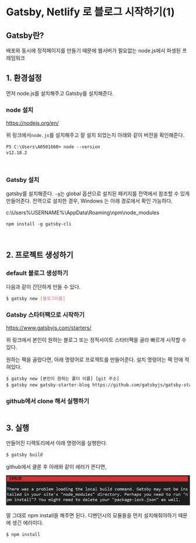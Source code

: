 # Gatsby, Netlify 로 블로그 시작하기(1)

## Gatsby란?

배포와 동시에 정적페이지를 만들기 때문에 웹서버가 필요없는 node.js에서 파생된 프레임워크

## 1. 환경설정

먼저 node.js를 설치해주고 Gatsby를 설치해준다.

### node 설치

https://nodejs.org/en/

위 링크에서`node.js`를 설치해주고 잘 설치 되었는지 아래와 같이 버전을 확인해준다.

```
PS C:\Users\A0501660> node --version
v12.18.2
```

<br/>

### Gatsby 설치

gatsby를 설치해준다. `-g`는 global 옵션으로 설치된 패키지를 전역에서 참조할 수 있게 만들어준다. 전역으로 설치한 경우, Windows 는 아래 경로에서 확인 가능하다. 

c:\Users\%USERNAME%\AppData\Roaming\npm\node_modules 

```
npm install -g gatsby-cli
```

<br/>

## 2. 프로젝트 생성하기

### default 블로그 생성하기

다음과 같이 간단하게 만들 수 있다.

```sh
$ gatsby new [블로그이름]
```

### 	Gatsby 스타터팩으로 시작하기

https://www.gatsbyjs.com/starters/

위 링크에서 본인이 원하는 블로그 또는 정적사이트 스타터팩을 골라 빠르게 시작할 수 있다.

원하는 팩을 골랐다면, 아래 명령어로 프로젝트를 만들어준다. 설치 명령어는 팩 안에 적혀있다.

```sh
$ gatsby new [본인이 원하는 폴더 이름] [git 주소]
$ gatsby new gatsby-starter-blog https://github.com/gatsbyjs/gatsby-starter-blog # 예시, 가장 대표적인 gatsby 스타터팩
```

### github에서 clone 해서 실행하기

```

```

## 3. 실행

만들어진 디렉토리에서 아래 명령어를 실행한다.

```sh
$ gatsby build
```

github에서 클론 후 아래와 같이 에러가 뜬다면,

![image-20200825175023517](Gatsby_1.assets/image-20200825175023517.png)

말 그대로 npm install을 해주면 된다. 디펜던시의 모듈들을 먼저 설치해줘야하기 때문에 생긴 에러이다.

```sh
$ npm install
```

